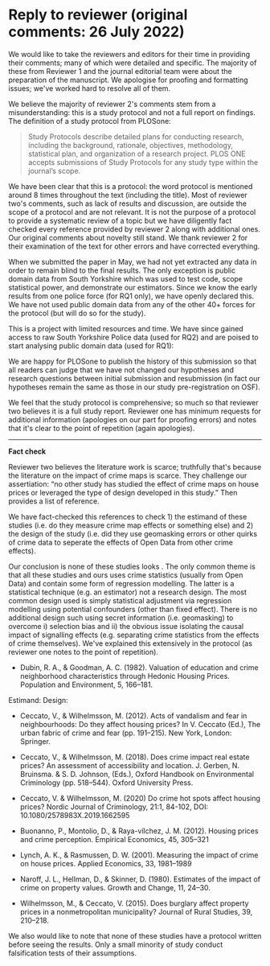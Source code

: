 # Reply to reviewer (original comments: 26 July 2022)


We would like to take the reviewers and editors for their time in providing their comments; many of which were detailed and specific. The majority of these from Reviewer 1 and the journal editorial team were about the preparation of the manuscript. We apologise for proofing and formatting issues; we've worked hard to resolve all of them.

We believe the majority of reviewer 2's comments stem from a misunderstanding: this is a study protocol and not a full report on findings. The definition of a study protocol from PLOSone:

> Study Protocols describe detailed plans for conducting research, including the background, rationale, objectives, methodology, statistical plan, and organization of a research project. PLOS ONE accepts submissions of Study Protocols for any study type within the journal’s scope.

We have been clear that this is a protocol: the word protocol is mentioned around 8 times throughout the text (including the title). Most of reviewer two's comments, such as lack of results and discussion, are outside the scope of a protocol and are not relevant. It is not the purpose of a protocol to provide a systematic review of a topic but we have diligently fact checked every reference provided by reviewer 2 along with additional ones. Our original comments about novelty still stand. We thank reviewer 2 for their examination of the text for other errors and have corrected everything.

When we submitted the paper in May, we had not yet extracted any data in order to remain blind to the final results. The only exception is public domain data from South Yorkshire which was used to test code, scope statistical power, and demonstrate our estimators. Since we know the early results from one police force (for RQ1 only), we have openly declared this. We have not used public domain data from any of the other 40+ forces for the protocol (but will do so for the study).

This is a project with limited resources and time. We have since gained access to raw South Yorkshire Police data (used for RQ2) and are poised to start analysing public domain data (used for RQ1):

We are happy for PLOSone to publish the history of this submission so that all readers can judge that we have not changed our hypotheses and research questions between initial submission and resubmission (in fact our hypotheses remain the same as those in our study pre-registration on OSF).

We feel that the study protocol is comprehensive; so much so that reviewer two believes it is a full study report. Reviewer one has minimum requests for additional information (apologies on our part for proofing errors) and notes that it's clear to the point of repetition (again apologies).

----

**Fact check**

Reviewer two believes the literature work is scarce; truthfully that's because the literature on the impact of crime maps is scarce. They challenge our assertiation:  “no other study has studied the effect of crime maps on house prices or leveraged the type of design developed in this study.” Then provides a list of reference.

We have fact-checked this references to check 1) the estimand of these studies (i.e. do they measure crime map effects or something else) and 2) the design of the study (i.e. did they use geomasking errors or other quirks of crime data to seperate the effects of Open Data from other crime effects).

Our conclusion is none of these studies looks . The only common theme is that all these studies and ours uses crime statistics (usually from Open Data) and contain some form of regression modelling. The latter is a statistical technique (e.g. an estimator) not a research design. The most common design used is simply statistical adjustment via regression modelling using potential confounders (other than fixed effect). There is no additional design such using secret information (i.e. geomasking) to overcome i) selection bias and ii) the obvious issue isolating the causal impact of signalling effects (e.g. separating crime statistics from the effects of crime themselves). We've explained this extensively in the protocol (as reviewer one notes to the point of repetition).

- Dubin, R. A., & Goodman, A. C. (1982). Valuation of education and crime neighborhood characteristics through Hedonic Housing Prices. Population and Environment, 5, 166–181.

Estimand:
Design: 

- Ceccato, V., & Wilhelmsson, M. (2012). Acts of vandalism and fear in neighbourhoods: Do they affect housing prices? In V. Ceccato (Ed.), The urban fabric of crime and fear (pp. 191–215). New York, London: Springer.

- Ceccato, V., & Wilhelmsson, M. (2018). Does crime impact real estate prices? An assessment of accessibility and location. J. Gerben, N. Bruinsma. & S. D. Johnson, (Eds.), Oxford Handbook on Environmental Criminology (pp. 518–544). Oxford University Press.

- Ceccato, V. & Wilhelmsson, M. (2020) Do crime hot spots affect housing prices? Nordic Journal of Criminology, 21:1, 84-102, DOI: 10.1080/2578983X.2019.1662595

- Buonanno, P., Montolio, D., & Raya-vílchez, J. M. (2012). Housing prices and crime perception. Empirical Economics, 45, 305–321

- Lynch, A. K., & Rasmussen, D. W. (2001). Measuring the impact of crime on house prices. Applied Economics, 33, 1981–1989

- Naroff, J. L., Hellman, D., & Skinner, D. (1980). Estimates of the impact of crime on property values. Growth and Change, 11, 24–30.

- Wilhelmsson, M., & Ceccato, V. (2015). Does burglary affect property prices in a nonmetropolitan municipality? Journal of Rural Studies, 39, 210–218.


We also would like to note that none of these studies have a protocol written before seeing the results. Only a small minority of study conduct falsification tests of their assumptions.
